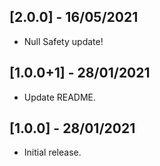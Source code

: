 ## [2.0.0] - 16/05/2021

- Null Safety update!

## [1.0.0+1] - 28/01/2021

- Update README.


## [1.0.0] - 28/01/2021

- Initial release.

